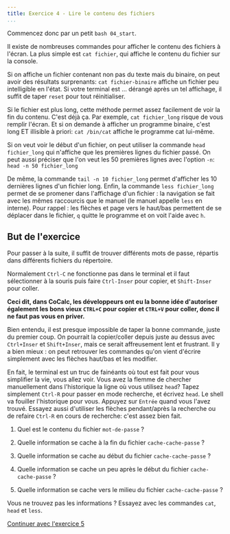 ```yaml
---
title: Exercice 4 - Lire le contenu des fichiers
...
```



Commencez donc par un petit ``bash 04_start``.


Il existe de nombreuses commandes pour afficher le contenu des
fichiers à l'écran. La plus simple est ```cat fichier```,
qui affiche le contenu du fichier sur la console. 

Si on affiche un fichier contenant non pas du texte mais du binaire,
on peut avoir des résultats surprenants: 
```cat fichier-binaire``` affiche un fichier peu
intelligible en l'état. Si votre terminal est ... dérangé après un tel
affichage, il suffit de taper ```reset``` pour tout
réinitialiser. 

Si le fichier est plus long, cette méthode permet assez facilement de
voir la fin du contenu. C'est déjà ça. Par exemple, 
```cat fichier_long``` risque de vous remplir l'écran. Et
si on demande à afficher un programme binaire, c'est long ET illisible
à priori: ```cat /bin/cat``` affiche le programme cat
lui-même. 

Si on veut voir le début d'un fichier, on peut utiliser la commande 
```head fichier_long``` qui n'affiche que les premières
lignes du fichier passé. On peut aussi préciser que l'on veut les 50
premières lignes avec l'option ``-n``: ```head -n 50 fichier_long```

De même, la commande ```tail -n 10 fichier_long``` permet
d'afficher les 10 dernières lignes d'un fichier long.
Enfin, la commande ```less fichier_long``` permet
de se promener dans l'affichage d'un fichier : la navigation se fait avec
les mêmes raccourcis que le manuel (le manuel appelle ``less`` en interne).
Pour rappel : les flèches et page vers le haut/bas permettent de se déplacer
dans le fichier, `q` quitte le programme et on voit l'aide avec `h`.

## But de l'exercice

Pour passer à la suite, il suffit de trouver différents mots de passe,
répartis dans différents fichiers du répertoire. 

Normalement ``Ctrl-C`` ne fonctionne pas dans le terminal et il faut
sélectionner à la souris puis faire ``Ctrl-Inser`` pour copier, et
``Shift-Inser`` pour coller. 

**Ceci dit, dans CoCalc, les développeurs ont eu la bonne idée d'autoriser également les bons vieux ``CTRL+C`` pour copier et 
``CTRL+V`` pour coller, donc il ne faut pas vous en priver.**

Bien entendu, il est presque impossible de taper la bonne commande,
juste du premier coup. On pourrait la copier/coller depuis juste au
dessus avec ``Ctrl+Inser`` et ``Shift+Inser``, mais ce serait affreusement
lent et frustrant. Il y a bien mieux : on peut retrouver les commandes
qu'on vient d'écrire simplement avec les flèches haut/bas et les
modifier. 

En fait, le terminal est un truc de fainéants où tout est fait pour
vous simplifier la vie, vous allez voir. Vous avez la flemme de
chercher manuellement dans l'historique la ligne où vous utilisez
``head``? Tapez simplement ``Ctrl-R`` pour passer en mode recherche, et
écrivez ``head``. Le shell va fouiller l'historique pour vous. Appuyez
sur ``Entrée`` quand vous l'avez trouvé. Essayez aussi d'utiliser les
flèches pendant/après la recherche ou de refaire ``Ctrl-R`` en cours de
recherche: c'est assez bien fait. 


1. Quel est le contenu du fichier `mot-de-passe` ?


2. Quelle information se cache à la fin du fichier `cache-cache-passe` ?


3. Quelle information se cache au début du fichier `cache-cache-passe` ?


4. Quelle information se cache un peu après le début du fichier `cache-cache-passe` ?


5. Quelle information se cache vers le milieu du fichier `cache-cache-passe` ?



Vous ne trouvez pas les informations ? Essayez avec les commandes
``cat``, ``head`` et ``less``.


[Continuer avec l'exercice 5](05.html)